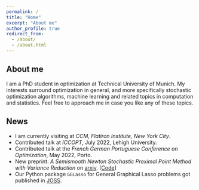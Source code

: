 ```yaml
---
permalink: /
title: "Home"
excerpt: "About me"
author_profile: true
redirect_from: 
  - /about/
  - /about.html
---
```


About me
-------------
I am a PhD student in optimization at Technical University of Munich. My interests surround optimization in general, and more specifically stochastic optimization algorithms, machine learning and related topics in computation and statistics. Feel free to approach me in case you like any of these topics.

News
----------
* I am currently visiting at *CCM, Flatiron Institute, New York City*.
* Contributed talk at *ICCOPT*, July 2022, Lehigh University.
* Contributed talk at the *French German Portuguese Conference on Optimization*, May 2022, Porto.
* New preprint: *A Semismooth Newton Stochastic Proximal Point Method with Variance Reduction* on [arxiv](https://arxiv.org/pdf/2204.00406.pdf). [[Code](https://github.com/fabian-sp/snspp)]
* Our Python package `GGLasso` for General Graphical Lasso problems got published in [JOSS](https://joss.theoj.org/papers/10.21105/joss.03865).
